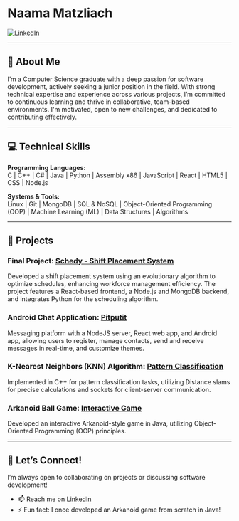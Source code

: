 # Naama Matzliach  

[![LinkedIn](https://img.shields.io/badge/LinkedIn-0077B5?style=for-the-badge&logo=linkedin&logoColor=white)](https://linkedin.com/in/naama-matzliach)

---

## 👋 About Me  
I’m a Computer Science graduate with a deep passion for software development, actively seeking a junior position in the field. With strong technical expertise and experience across various projects, I’m committed to continuous learning and thrive in collaborative, team-based environments. I'm motivated, open to new challenges, and dedicated to contributing effectively.

---

## 💻 Technical Skills  
**Programming Languages:**  
C | C++ | C# | Java | Python | Assembly x86 | JavaScript | React | HTML5 | CSS | Node.js  

**Systems & Tools:**  
Linux | Git | MongoDB | SQL & NoSQL | Object-Oriented Programming (OOP) | Machine Learning (ML) | Data Structures | Algorithms  

---

## 📂 Projects  

### Final Project: [Schedy - Shift Placement System](https://github.com/naamamat/Schedy)  
Developed a shift placement system using an evolutionary algorithm to optimize schedules, enhancing workforce management efficiency. The project features a React-based frontend, a Node.js and MongoDB backend, and integrates Python for the scheduling algorithm.

### Android Chat Application: [Pitputit](https://github.com/naamamat/AndroidChatApp)  
Messaging platform with a NodeJS server, React web app, and Android app, allowing users to register, manage contacts, send and receive messages in real-time, and customize themes.

### K-Nearest Neighbors (KNN) Algorithm: [Pattern Classification](https://github.com/naamamat/KNN-Pattern-Classification)  
Implemented in C++ for pattern classification tasks, utilizing Distance slams for precise calculations and sockets for client-server communication.

### Arkanoid Ball Game: [Interactive Game](https://github.com/naamamat/Arkanoid_Ball_Game)  
Developed an interactive Arkanoid-style game in Java, utilizing Object-Oriented Programming (OOP) principles.

---

## 🚀 Let’s Connect!  
I’m always open to collaborating on projects or discussing software development!  

- 📫 Reach me on [LinkedIn](https://linkedin.com/in/naama-matzliach)
- ⚡ Fun fact: I once developed an Arkanoid game from scratch in Java!
